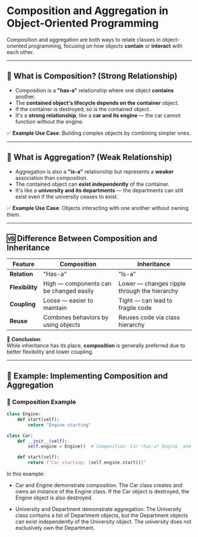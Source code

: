 # Composition and Aggregation in Object-Oriented Programming

Composition and aggregation are both ways to relate classes in object-oriented programming, focusing on how objects **contain** or **interact** with each other.

---

## 🔧 What is Composition? (Strong Relationship)

- Composition is a **"has-a"** relationship where one object **contains** another.
- The **contained object's lifecycle depends on the container** object.
- If the container is destroyed, so is the contained object.
- It's a **strong relationship**, like a **car and its engine** — the car cannot function without the engine.

✅ **Example Use Case**: Building complex objects by combining simpler ones.

---

## 🧩 What is Aggregation? (Weak Relationship)

- Aggregation is also a **"is-a"** relationship but represents a **weaker** association than composition.
- The contained object can **exist independently** of the container.
- It's like a **university and its departments** — the departments can still exist even if the university ceases to exist.

✅ **Example Use Case**: Objects interacting with one another without owning them.

---

## 🆚 Difference Between Composition and Inheritance

| Feature       | Composition                     | Inheritance                     |
|---------------|----------------------------------|----------------------------------|
| **Relation**  | "Has-a"                          | "Is-a"                           |
| **Flexibility** | High — components can be changed easily | Lower — changes ripple through the hierarchy |
| **Coupling**  | Loose — easier to maintain       | Tight — can lead to fragile code |
| **Reuse**     | Combines behaviors by using objects | Reuses code via class hierarchy  |

🔎 **Conclusion**:  
While inheritance has its place, **composition** is generally preferred due to better flexibility and lower coupling.

---

## 🧪 Example: Implementing Composition and Aggregation

### 🧱 Composition Example

```python
class Engine:
    def start(self):
        return "Engine starting"

class Car:
    def __init__(self):
        self.engine = Engine()  # Composition: Car *has-a* Engine, and owns it

    def start(self):
        return f"Car starting: {self.engine.start()}"
```

In this example:

* Car and Engine demonstrate composition. The Car class creates and owns an instance of the Engine class. If the Car object is destroyed, the Engine object is also destroyed.

* University and Department demonstrate aggregation. The University class contains a list of Department objects, but the Department objects can exist independently of the University object. The university does not exclusively own the Department.